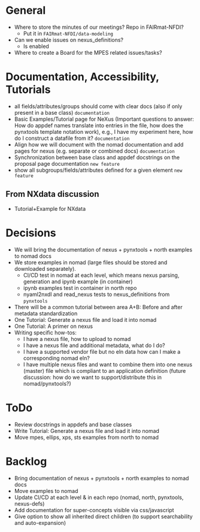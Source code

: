 # General

- Where to store the minutes of our meetings? Repo in FAIRmat-NFDI?
    - Put it in `FAIRmat-NFDI/data-modeling`
- Can we enable issues on nexus_definitions?
    - Is enabled
- Where to create a Board for the MPES related issues/tasks?

# Documentation, Accessibility, Tutorials

- all fields/attributes/groups should come with clear docs (also if only present in a base class) `documentation`
- Basic Examples/Tutorial page for NeXus (Important questions to answer: How do appdef names translate into entries in the file, how does the pynxtools template notation work), e.g., I have my experiment here, how do I construct a datafile from it? `documentation`
- Align how we will document with the nomad documentation and add pages for nexus (e.g. separate or combined docs) `documentation`
- Synchronization between base class and appdef docstrings on the proposal page documentation `new feature`
- show all subgroups/fields/attributes defined for a given element `new feature`

## From NXdata discussion
- Tutorial+Example for NXdata

# Decisions
- We will bring the documentation of nexus + pynxtools + north examples to nomad docs
- We store examples in nomad (large files should be stored and downloaded separately).
    - CI/CD test in nomad at each level, which means nexus parsing, generation and ipynb example (in container)
    - ipynb examples test in container in north repo
    - nyaml2nxdl and read_nexus tests to nexus_definitions from `pynxtools`
- There will be a common tutorial between area A+B: Before and after metadata standardization
- One Tutorial: Generate a nexus file and load it into nomad
- One Tutorial: A primer on nexus
- Writing specific how-tos: 
    - I have a nexus file, how to upload to nomad
    - I have a nexus file and additional metadata, what do I do?
    - I have a supported vendor file but no eln data how can I make a corresponding nomad eln?
    - I have multiple nexus files and want to combine them into one nexus (master) file which is compliant to an application definition (future discussion: how do we want to support/distribute this in nomad/pynxtools?)

# ToDo
- Review docstrings in appdefs and base classes
- Write Tutorial: Generate a nexus file and load it into nomad
- Move mpes, ellips, xps, sts examples from north to nomad

# Backlog
- Bring documentation of nexus + pynxtools + north examples to nomad docs
- Move examples to nomad
- Update CI/CD at each level & in each repo (nomad, north, pynxtools, nexus-defs)
- Add documentation for super-concepts visible via css/javascript
- Give option to show all inherited direct children (to support searchability and auto-expansion)